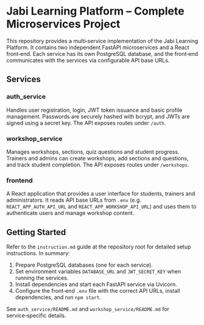 # Jabi Learning Platform – Complete Microservices Project

This repository provides a multi‑service implementation of the Jabi Learning Platform.  It contains two independent FastAPI microservices and a React front‑end.  Each service has its own PostgreSQL database, and the front‑end communicates with the services via configurable API base URLs.

## Services

### auth_service

Handles user registration, login, JWT token issuance and basic profile management.  Passwords are securely hashed with bcrypt, and JWTs are signed using a secret key.  The API exposes routes under `/auth`.

### workshop_service

Manages workshops, sections, quiz questions and student progress.  Trainers and admins can create workshops, add sections and questions, and track student completion.  The API exposes routes under `/workshops`.

### frontend

A React application that provides a user interface for students, trainers and administrators.  It reads API base URLs from `.env` (e.g. `REACT_APP_AUTH_API_URL` and `REACT_APP_WORKSHOP_API_URL`) and uses them to authenticate users and manage workshop content.

## Getting Started

Refer to the `instruction.md` guide at the repository root for detailed setup instructions.  In summary:

1. Prepare PostgreSQL databases (one for each service).
2. Set environment variables `DATABASE_URL` and `JWT_SECRET_KEY` when running the services.
3. Install dependencies and start each FastAPI service via Uvicorn.
4. Configure the front‑end `.env` file with the correct API URLs, install dependencies, and run `npm start`.

See `auth_service/README.md` and `workshop_service/README.md` for service‑specific details.